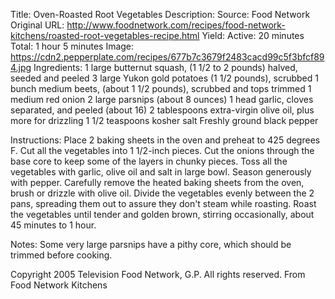 Title: Oven-Roasted Root Vegetables
Description: 
Source: Food Network
Original URL: http://www.foodnetwork.com/recipes/food-network-kitchens/roasted-root-vegetables-recipe.html
Yield: 
Active: 20 minutes
Total: 1 hour 5 minutes
Image: https://cdn2.pepperplate.com/recipes/677b7c3679f2483cacd99c5f3bfcf894.jpg
Ingredients:
	1 large butternut squash, (1 1/2 to 2 pounds) halved, seeded and peeled
	3 large Yukon gold potatoes (1 1/2 pounds), scrubbed
	1 bunch medium beets, (about 1 1/2 pounds), scrubbed and tops trimmed
	1 medium red onion
	2 large parsnips (about 8 ounces)
	1 head garlic, cloves separated, and peeled (about 16)
	2 tablespoons extra-virgin olive oil, plus more for drizzling
	1 1/2 teaspoons kosher salt
	Freshly ground black pepper

Instructions:
	Place 2 baking sheets in the oven and preheat to 425 degrees F.
	Cut all the vegetables into 1 1/2-inch pieces. Cut the onions through the base core to keep some of the layers in chunky pieces. Toss all the vegetables with garlic, olive oil and salt in large bowl. Season generously with pepper.
	Carefully remove the heated baking sheets from the oven, brush or drizzle with olive oil. Divide the vegetables evenly between the 2 pans, spreading them out to assure they don't steam while roasting. Roast the vegetables until tender and golden brown, stirring occasionally, about 45 minutes to 1 hour.

Notes: Some very large parsnips have a pithy core, which should be trimmed before cooking.


Copyright 2005 Television Food Network, G.P. All rights reserved.
From Food Network Kitchens
